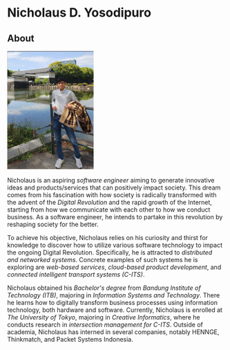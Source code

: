 # Nicholaus D. Yosodipuro
## About

<img src="./bio_image.png" width="200"> 

Nicholaus is an aspiring _software engineer_ aiming to generate innovative ideas and products/services that can positively impact society. This dream comes from his fascination with how society is radically transformed with the advent of the _Digital Revolution_ and the rapid growth of the Internet, starting from how we communicate with each other to how we conduct business. As a software engineer, he intends to partake in this revolution by reshaping society for the better. 


To achieve his objective, Nicholaus relies on his curiosity and thirst for knowledge to discover how to utilize various software technology to impact the ongoing Digital Revolution. Specifically, he is attracted to _distributed and networked systems_. Concrete examples of such systems he is exploring are _web-based services_, _cloud-based product development_, and _connected intelligent transport systems (C-ITS)_.   

Nicholaus obtained his _Bachelor's degree_ from _Bandung Institute of Technology (ITB)_, majoring in _Information Systems and Technology_. There he learns how to digitally transform business processes using information technology, both hardware and software. Currently, Nicholaus is enrolled at _The University of Tokyo_, majoring in _Creative Informatics_, where he conducts research in _intersection management for C-ITS_. Outside of academia, Nicholaus has interned in several companies, notably HENNGE, Thinkmatch, and Packet Systems Indonesia.        
</div>


